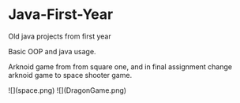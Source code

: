 # Java-First-Year
<p> Old java projects from first year </p>

<p> Basic OOP and java usage. </p>
<p> Arknoid game from from square one, and in final assignment change arknoid game to space shooter game. </p>

<div> 
![](space.png)
![](DragonGame.png)
</div>
